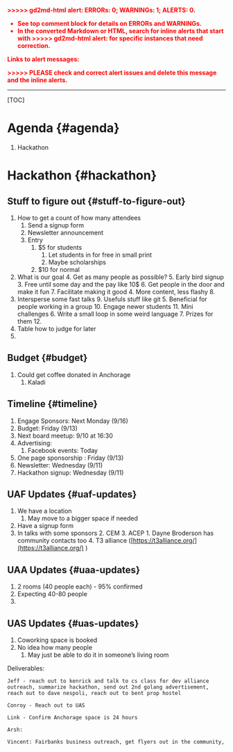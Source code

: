 <!----- Conversion time: 0.823 seconds.


Using this Markdown file:

1. Cut and paste this output into your source file.
2. See the notes and action items below regarding this conversion run.
3. Check the rendered output (headings, lists, code blocks, tables) for proper
   formatting and use a linkchecker before you publish this page.

Conversion notes:

* Docs to Markdown version 1.0β17
* Sat Oct 12 2019 13:30:27 GMT-0700 (PDT)
* Source doc: https://docs.google.com/open?id=1ev9I3eNxEMgldfYeJOuIn_t8PdVNUhlnBksCCz82cAA

WARNING:
You have 3 H1 headings. You may want to use the "H1 -> H2" option to demote all headings by one level.

----->


<p style="color: red; font-weight: bold">>>>>>  gd2md-html alert:  ERRORs: 0; WARNINGs: 1; ALERTS: 0.</p>
<ul style="color: red; font-weight: bold"><li>See top comment block for details on ERRORs and WARNINGs. <li>In the converted Markdown or HTML, search for inline alerts that start with >>>>>  gd2md-html alert:  for specific instances that need correction.</ul>

<p style="color: red; font-weight: bold">Links to alert messages:</p>
<p style="color: red; font-weight: bold">>>>>> PLEASE check and correct alert issues and delete this message and the inline alerts.<hr></p>



[TOC]



#


# Agenda {#agenda}



1. Hackathon


# Hackathon {#hackathon}


## Stuff to figure out {#stuff-to-figure-out}



1. How to get a count of how many attendees
    1. Send a signup form
    2. Newsletter announcement
    3. Entry
        1. $5 for students
            1. Let students in for free  in small print
            2. Maybe scholarships
        2. $10 for normal
2. What is our goal
    4. Get as many people as possible?
    5. Early bird signup
        3. Free until some day and the pay like 10$
    6. Get people in the door and make it fun
    7. Facilitate making it good
        4. More content, less flashy
    8.
3. Intersperse some fast talks
    9. Usefuls stuff like git
        5. Beneficial for people working in a group
    10. Engage newer students
    11. Mini challenges
        6. Write a small loop in some weird language
        7. Prizes for them
    12.
4. Table how to judge for later
5.


## Budget {#budget}



1. Could get coffee donated in Anchorage
    1. Kaladi


## Timeline {#timeline}



1. Engage Sponsors: Next Monday (9/16)
2. Budget: Friday (9/13)
3. Next board meetup: 9/10 at 16:30
4. Advertising:
    1. Facebook events: Today
5. One page sponsorship : Friday (9/13)
6. Newsletter: Wednesday (9/11)
7. Hackathon signup: Wednesday (9/11)


## UAF Updates {#uaf-updates}



1. We have a location
    1. May move to a bigger space if needed
2. Have a signup form
3. In talks with some sponsors
    2. CEM
    3. ACEP
        1. Dayne Broderson has community contacts too
    4. T3 alliance ([https://t3alliance.org/](https://t3alliance.org/) )


## UAA Updates {#uaa-updates}



1. 2 rooms (40 people each) - 95% confirmed
2. Expecting 40-80 people
3.


## UAS Updates {#uas-updates}



1. Coworking space is booked
2. No idea how many people
    1. May just be able to do it in someone’s living room

Deliverables:

	Jeff - reach out to kenrick and talk to cs class for dev alliance outreach, summarize hackathon, send out 2nd golang advertisement, reach out to dave nespoli, reach out to bent prop hostel

	Conroy - Reach out to UAS

	Link - Confirm Anchorage space is 24 hours

	Arsh:

	Vincent: Fairbanks business outreach, get flyers out in the community,




<!-- Docs to Markdown version 1.0β17 -->
